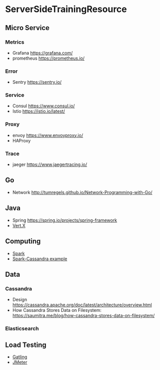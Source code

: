 # ServerSideTrainingResource

## Micro Service

### Metrics

- Grafana <https://grafana.com/>
- prometheus <https://prometheus.io/>

### Error

- Sentry <https://sentry.io/>

### Service

- Consul <https://www.consul.io/>
- Istio <https://istio.io/latest/>

### Proxy

- envoy <https://www.envoyproxy.io/>
- HAProxy

### Trace

- jaeger <https://www.jaegertracing.io/>

## Go

- Network <http://tumregels.github.io/Network-Programming-with-Go/>

## Java

- Spring <https://spring.io/projects/spring-framework>
- [Vert.X](http://vertx.io/)

## Computing

- [Spark](https://spark.apache.org/)
- [Spark-Cassandra example](https://github.com/pompomgood/SparkCassandraSample)

## Data

### Cassandra

- Design <https://cassandra.apache.org/doc/latest/architecture/overview.html>
- How Cassandra Stores Data on Filesystem: https://saumitra.me/blog/how-cassandra-stores-data-on-filesystem/

### Elasticsearch

## Load Testing

- [Gatling](http://gatling.io/)
- [JMeter](http://jmeter.apache.org/)
